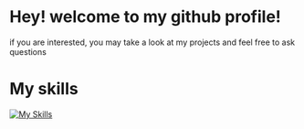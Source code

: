 # Hey! welcome to my github profile!
if you are interested, you may take a look at my projects and feel free to ask questions

# My skills
[![My Skills](https://skillicons.dev/icons?i=python,django,c,linux,arduino,blender,discord,gtk,vscode,neovim)](https://skillicons.dev)
